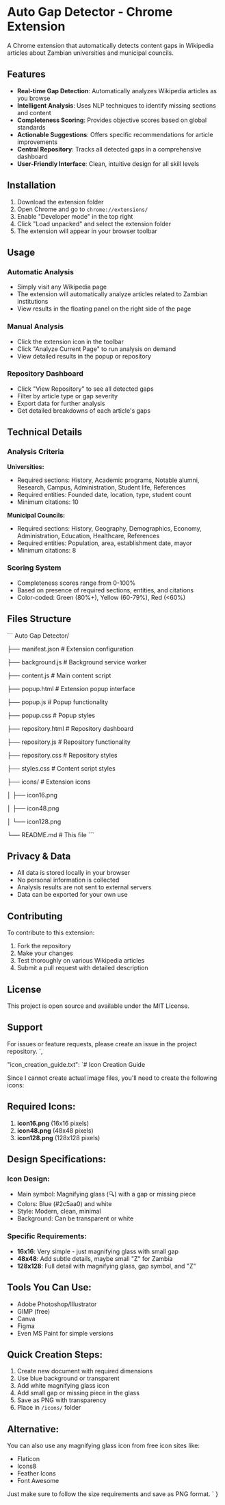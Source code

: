 # Auto Gap Detector - Chrome Extension

A Chrome extension that automatically detects content gaps in Wikipedia articles about Zambian universities and municipal councils.

## Features

- **Real-time Gap Detection**: Automatically analyzes Wikipedia articles as you browse
- **Intelligent Analysis**: Uses NLP techniques to identify missing sections and content
- **Completeness Scoring**: Provides objective scores based on global standards
- **Actionable Suggestions**: Offers specific recommendations for article improvements
- **Central Repository**: Tracks all detected gaps in a comprehensive dashboard
- **User-Friendly Interface**: Clean, intuitive design for all skill levels

## Installation

1. Download the extension folder
2. Open Chrome and go to `chrome://extensions/`
3. Enable "Developer mode" in the top right
4. Click "Load unpacked" and select the extension folder
5. The extension will appear in your browser toolbar

## Usage

### Automatic Analysis
- Simply visit any Wikipedia page
- The extension will automatically analyze articles related to Zambian institutions
- View results in the floating panel on the right side of the page

### Manual Analysis
- Click the extension icon in the toolbar
- Click "Analyze Current Page" to run analysis on demand
- View detailed results in the popup or repository

### Repository Dashboard
- Click "View Repository" to see all detected gaps
- Filter by article type or gap severity
- Export data for further analysis
- Get detailed breakdowns of each article's gaps

## Technical Details

### Analysis Criteria

**Universities:**
- Required sections: History, Academic programs, Notable alumni, Research, Campus, Administration, Student life, References
- Required entities: Founded date, location, type, student count
- Minimum citations: 10

**Municipal Councils:**
- Required sections: History, Geography, Demographics, Economy, Administration, Education, Healthcare, References
- Required entities: Population, area, establishment date, mayor
- Minimum citations: 8

### Scoring System
- Completeness scores range from 0-100%
- Based on presence of required sections, entities, and citations
- Color-coded: Green (80%+), Yellow (60-79%), Red (<60%)

## Files Structure

\`\`\`
Auto Gap Detector/

├── manifest.json         # Extension configuration

├── background.js         # Background service worker

├── content.js            # Main content script

├── popup.html            # Extension popup interface

├── popup.js              # Popup functionality

├── popup.css             # Popup styles

├── repository.html       # Repository dashboard

├── repository.js         # Repository functionality

├── repository.css        # Repository styles

├── styles.css            # Content script styles

├── icons/                # Extension icons

│   ├── icon16.png

│   ├── icon48.png

│   └── icon128.png

└── README.md             # This file
\`\`\`

## Privacy & Data

- All data is stored locally in your browser
- No personal information is collected
- Analysis results are not sent to external servers
- Data can be exported for your own use

## Contributing

To contribute to this extension:

1. Fork the repository
2. Make your changes
3. Test thoroughly on various Wikipedia articles
4. Submit a pull request with detailed description

## License

This project is open source and available under the MIT License.

## Support

For issues or feature requests, please create an issue in the project repository.
`,

  "icon_creation_guide.txt": `# Icon Creation Guide

Since I cannot create actual image files, you'll need to create the following icons:

## Required Icons:

1. **icon16.png** (16x16 pixels)
2. **icon48.png** (48x48 pixels) 
3. **icon128.png** (128x128 pixels)

## Design Specifications:

### Icon Design:
- Main symbol: Magnifying glass (🔍) with a gap or missing piece
- Colors: Blue (#2c5aa0) and white
- Style: Modern, clean, minimal
- Background: Can be transparent or white

### Specific Requirements:
- **16x16**: Very simple - just magnifying glass with small gap
- **48x48**: Add subtle details, maybe small "Z" for Zambia
- **128x128**: Full detail with magnifying glass, gap symbol, and "Z"

## Tools You Can Use:
- Adobe Photoshop/Illustrator
- GIMP (free)
- Canva
- Figma
- Even MS Paint for simple versions

## Quick Creation Steps:
1. Create new document with required dimensions
2. Use blue background or transparent
3. Add white magnifying glass icon
4. Add small gap or missing piece in the glass
5. Save as PNG with transparency
6. Place in `/icons/` folder

## Alternative:
You can also use any magnifying glass icon from free icon sites like:
- Flaticon
- Icons8
- Feather Icons
- Font Awesome

Just make sure to follow the size requirements and save as PNG format.
`
}
